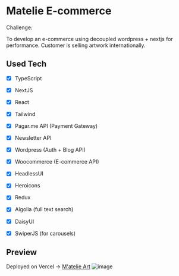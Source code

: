 # Matelie E-commerce

Challenge:

To develop an e-commerce using decoupled wordpress + nextjs for performance. Customer is selling artwork internationally.


## Used Tech
- [x] TypeScript
- [x] NextJS
- [x] React
- [x] Tailwind
- [x] Pagar.me API (Payment Gateway)
- [x] Newsletter API 
- [x] Wordpress (Auth + Blog API)
- [x] Woocommerce (E-commerce API)
- [x] HeadlessUI
- [x] Heroicons
- [x] Redux
- [x] Algolia (full text search)
- [x] DaisyUI
- [x] SwiperJS (for carousels)


## Preview

Deployed on Vercel ->  [M'atelie Art](https://loja.matelie.art)
![image](https://user-images.githubusercontent.com/83284629/194661208-2c8eb9cb-8dcd-4da0-8dd6-4148b0372d91.png)
